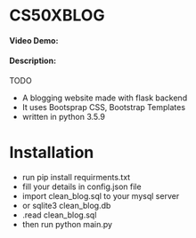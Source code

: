 # CS50XBLOG
#### Video Demo:  <URL HERE>
#### Description:
TODO


* A blogging website made with flask backend
* It uses Bootsprap CSS, Bootstrap Templates
* written in python 3.5.9

# Installation
* run pip install requirments.txt
* fill your details in config.json file
* import clean_blog.sql to your mysql server
* or sqlite3 clean_blog.db
* .read clean_blog.sql
* then run python main.py
